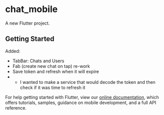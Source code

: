 # chat_mobile

A new Flutter project.

## Getting Started

Added:

- TabBar: Chats and Users
- Fab (create new chat on tap) re-work
- Save token and refresh when it will expire
- - I wanted to make a service that would decode the token and then check if it was time to refresh it

For help getting started with Flutter, view our 
[online documentation](https://flutter.io/docs), which offers tutorials, 
samples, guidance on mobile development, and a full API reference.
